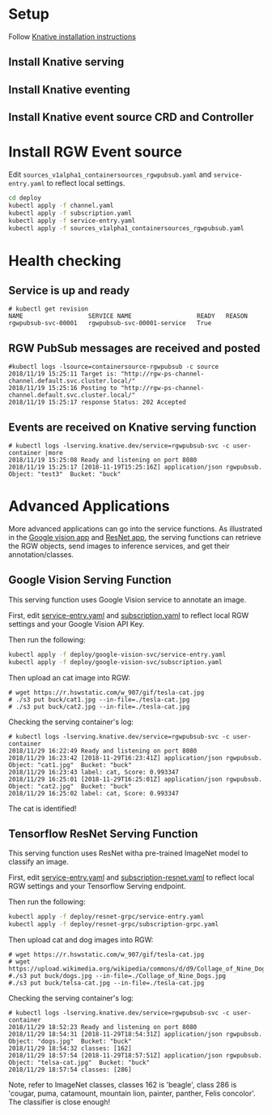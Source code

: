 # Setup

Follow [Knative installation instructions](https://github.com/knative/docs)

## Install Knative serving
## Install Knative eventing
## Install Knative event source CRD and Controller


# Install RGW Event source

Edit `sources_v1alpha1_containersources_rgwpubsub.yaml` and `service-entry.yaml` to reflect local settings.

```bash
cd deploy
kubectl apply -f channel.yaml
kubectl apply -f subscription.yaml
kubectl apply -f service-entry.yaml
kubectl apply -f sources_v1alpha1_containersources_rgwpubsub.yaml
```

# Health checking

## Service is up and ready
```console
# kubectl get revision
NAME                  SERVICE NAME                  READY   REASON
rgwpubsub-svc-00001   rgwpubsub-svc-00001-service   True
```
## RGW PubSub messages are received and posted
```console
#kubectl logs -lsource=containersource-rgwpubsub -c source
2018/11/19 15:25:11 Target is: "http://rgw-ps-channel-channel.default.svc.cluster.local/"
2018/11/19 15:25:16 Posting to "http://rgw-ps-channel-channel.default.svc.cluster.local/"
2018/11/19 15:25:17 response Status: 202 Accepted
```
## Events are received on Knative serving function
```console
# kubectl logs -lserving.knative.dev/service=rgwpubsub-svc -c user-container |more
2018/11/19 15:25:08 Ready and listening on port 8080
2018/11/19 15:25:17 [2018-11-19T15:25:16Z] application/json rgwpubsub. Object: "test3"  Bucket: "buck"
```

# Advanced Applications

More advanced applications can go into the service functions. As illustrated in the [Google vision app](vision) and [ResNet app](resnet-grpc), the serving
functions can retrieve the RGW objects, send images to inference services, and get their annotation/classes.

## Google Vision Serving Function

This serving function uses Google Vision service to annotate an image.

First, edit [service-entry.yaml](deploy/google-vision-svc/service-entry.yaml) and [subscription.yaml](deploy/google-vision-svc/subscription.yaml)
to reflect local RGW settings and your Google Vision API Key.

Then run the following:

```bash
kubectl apply -f deploy/google-vision-svc/service-entry.yaml
kubectl apply -f deploy/google-vision-svc/subscription.yaml
```

Then upload an cat image into RGW:

```console
# wget https://r.hswstatic.com/w_907/gif/tesla-cat.jpg
# ./s3 put buck/cat1.jpg --in-file=./tesla-cat.jpg
# ./s3 put buck/cat2.jpg --in-file=./tesla-cat.jpg
```

Checking the serving container's log:
```console
# kubectl logs -lserving.knative.dev/service=rgwpubsub-svc -c user-container 
2018/11/29 16:22:49 Ready and listening on port 8080
2018/11/29 16:23:42 [2018-11-29T16:23:41Z] application/json rgwpubsub. Object: "cat1.jpg"  Bucket: "buck"
2018/11/29 16:23:43 label: cat, Score: 0.993347
2018/11/29 16:25:01 [2018-11-29T16:25:01Z] application/json rgwpubsub. Object: "cat2.jpg"  Bucket: "buck"
2018/11/29 16:25:02 label: cat, Score: 0.993347
```

The cat is identified!

## Tensorflow ResNet Serving Function

This serving function uses ResNet witha  pre-trained ImageNet model to classify an image.

First, edit [service-entry.yaml](deploy/resnet-grpc/service-entry.yaml) and [subscription-resnet.yaml](deploy/resnet-grpc/subscription-resnet.yaml)
to reflect local RGW settings and your Tensorflow Serving endpoint.

Then run the following:

```bash
kubectl apply -f deploy/resnet-grpc/service-entry.yaml
kubectl apply -f deploy/resnet-grpc/subscription-grpc.yaml
```

Then upload cat and dog images into RGW:

```console
# wget https://r.hswstatic.com/w_907/gif/tesla-cat.jpg
# wget https://upload.wikimedia.org/wikipedia/commons/d/d9/Collage_of_Nine_Dogs.jpg
#./s3 put buck/dogs.jpg --in-file=./Collage_of_Nine_Dogs.jpg
#./s3 put buck/telsa-cat.jpg --in-file=./tesla-cat.jpg
```

Checking the serving container's log:
```console
# kubectl logs -lserving.knative.dev/service=rgwpubsub-svc -c user-container
2018/11/29 18:52:23 Ready and listening on port 8080
2018/11/29 18:54:31 [2018-11-29T18:54:31Z] application/json rgwpubsub. Object: "dogs.jpg"  Bucket: "buck"
2018/11/29 18:54:32 classes: [162]
2018/11/29 18:57:54 [2018-11-29T18:57:51Z] application/json rgwpubsub. Object: "telsa-cat.jpg"  Bucket: "buck"
2018/11/29 18:57:54 classes: [286]
```

Note, refer to ImageNet classes, classes 162 is 'beagle', class 286 is 'cougar, puma, catamount, mountain lion, painter, panther, Felis concolor'.
The classifier is close enough!

